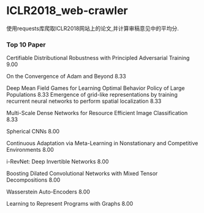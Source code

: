 # ICLR2018_web-crawler

使用requests库爬取ICLR2018网站上的论文,并计算审稿意见中的平均分.

### Top 10 Paper

Certifiable Distributional Robustness with Principled Adversarial Training 9.00

On the Convergence of Adam and Beyond 8.33

Deep Mean Field Games for Learning Optimal Behavior Policy of Large Populations 8.33
Emergence of grid-like representations by training recurrent neural networks to perform spatial localization 8.33

Multi-Scale Dense Networks for Resource Efficient Image Classification 8.33

Spherical CNNs 8.00

Continuous Adaptation via Meta-Learning in Nonstationary and Competitive Environments 8.00

i-RevNet: Deep Invertible Networks 8.00

Boosting Dilated Convolutional Networks with Mixed Tensor Decompositions 8.00

Wasserstein Auto-Encoders 8.00

Learning to Represent Programs with Graphs 8.00

